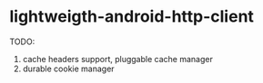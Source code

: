 lightweigth-android-http-client
===============================

TODO:
1. cache headers support, pluggable cache manager
2. durable cookie manager
